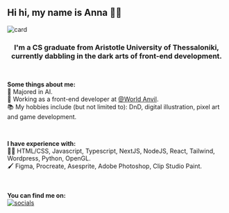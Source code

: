 <h2> Hi hi, my name is Anna 👋👾 </h2>

![card](https://user-images.githubusercontent.com/37189670/198614780-162168c0-88af-4b4f-94ae-fd26ec8e0dc6.gif)

<h3 align="center"> I'm a CS graduate from Aristotle University of Thessaloniki, currently dabbling in the dark arts of front-end development. </h3>

<br />

<b>Some things about me:</b> <br />
🤖 Majored in AI. <br />
💼 Working as a front-end developer at [@World Anvil](https://www.worldanvil.com). <br />
📚 My hobbies include (but not limited to): DnD, digital illustration, pixel art and game development.  

<br />

<b>I have experience with:</b> <br />
👩‍💻 HTML/CSS, Javascript, Typescript, NextJS, NodeJS, React, Tailwind, Wordpress, Python, OpenGL. <br />
🖌 Figma, Procreate, Asesprite, Adobe Photoshop, Clip Studio Paint. <br />

<br />

<b>You can find me on:</b> <br />
[![socials](https://user-images.githubusercontent.com/37189670/198701353-f997c7ea-0df8-4852-8d48-ab0f2454c9d9.png)](https://www.linkedin.com/authwall?trk=qf&original_referer=&sessionRedirect=https%3A%2F%2Fwww.linkedin.com%2Fin%2Fannapapa915%2F)
